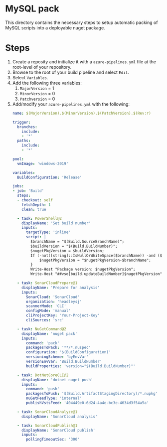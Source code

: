 # MySQL pack
This directory contains the necessary steps to setup automatic packing of MySQL scripts into a deployable nuget package.

# Steps
1. Create a reposity and initialize it with a `azure-pipelines.yml` file at the root-level of your repository.
2. Browse to the root of your build pipeline and select `Edit`.
3. Select `Variables`.
4. Add the following three variables:
    1. `MajorVersion` = 1
    2. `MinorVersion` = 0
    3. `Patchversion` = 0
5. Add/modify your `azure-pipelines.yml` with the following:
    ``` YAML
    name: $(MajorVersion).$(MinorVersion).$(PatchVersion).$(Rev:r)

    trigger:
      branches:
        include:
        - '*'
      paths:
        include:
        - '*'

    pool:
      vmImage: 'windows-2019'

    variables:
      BuildConfiguration: 'Release'

    jobs:
    - job: 'Build'
      steps:
      - checkout: self
        fetchDepth: 1
        clean: true

      - task: PowerShell@2
        displayName: 'Set build number'
        inputs:
          targetType: 'inline'
          script: |
            $branchName = "$(Build.SourceBranchName)";
            $buildVersion = "$(Build.BuildNumber)";
            $nugetPkgVersion = $buildVersion;
            If (-not([string]::IsNullOrWhiteSpace($branchName)) -and ($branchName -ne "master")) {
                $nugetPkgVersion = "$nugetPkgVersion-$branchName";
            }
            Write-Host "Package version: $nugetPkgVersion";
            Write-Host "##vso[build.updateBuildNumber]$nugetPkgVersion";

      - task: SonarCloudPrepare@1
        displayName: 'Prepare for analysis'
        inputs:
          SonarCloud: 'SonarCloud'
          organization: 'headleysj'
          scannerMode: 'CLI'
          configMode: 'manual'
          cliProjectKey: 'Your-Project-Key'
          cliSources: 'src'

      - task: NuGetCommand@2
        displayName: 'nuget pack'
        inputs:
          command: 'pack'
          packagesToPack: '**/*.nuspec'
          configuration: '$(BuildConfiguration)'
          versioningScheme: 'byEnvVar'
          versionEnvVar: 'Build.BuildNumber'
          buildProperties: 'version="$(Build.BuildNumber)"'

      - task: DotNetCoreCLI@2
        displayName: 'dotnet nuget push'
        inputs:
          command: 'push'
          packagesToPush: '$(Build.ArtifactStagingDirectory)/*.nupkg'
          nuGetFeedType: 'internal'
          publishVstsFeed: '404449e0-6d24-4a4e-bc3e-4634d3f54a5a'

      - task: SonarCloudAnalyze@1
        displayName: 'SonarCloud analysis'

      - task: SonarCloudPublish@1
        displayName: 'SonarCloud publish'
        inputs:
          pollingTimeoutSec: '300'
    ```